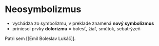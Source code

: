 # Neosymbolizmus
-   vychádza zo symbolizmu, v preklade znamená **nový symbolizmus**
-   priniesol prvky **dolorizmu** = bolesť, žiaľ, smútok, sebatrýzeň

Patri sem [[Emil Boleslav Lukáč]].